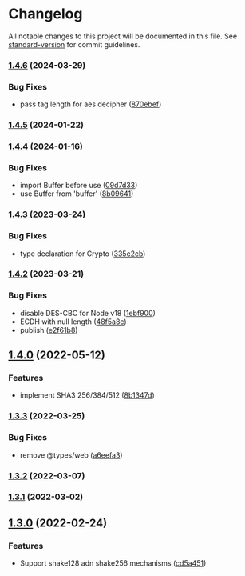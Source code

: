 # Changelog

All notable changes to this project will be documented in this file. See [standard-version](https://github.com/conventional-changelog/standard-version) for commit guidelines.

### [1.4.6](https://github.com/PeculiarVentures/webcrypto/compare/v1.4.5...v1.4.6) (2024-03-29)


### Bug Fixes

* pass tag length for aes decipher ([870ebef](https://github.com/PeculiarVentures/webcrypto/commit/870ebefe7b65da6f1db3ddb8d3539ec88a0ebb4a))

### [1.4.5](https://github.com/PeculiarVentures/webcrypto/compare/v1.4.4...v1.4.5) (2024-01-22)

### [1.4.4](https://github.com/PeculiarVentures/webcrypto/compare/v1.4.3...v1.4.4) (2024-01-16)


### Bug Fixes

* import Buffer before use ([09d7d33](https://github.com/PeculiarVentures/webcrypto/commit/09d7d33a07f99c2c0daa1e5c79008132571ac66a))
* use Buffer from 'buffer' ([8b09641](https://github.com/PeculiarVentures/webcrypto/commit/8b09641603ba3a7ebd0ff947186126dcf271c4fd))

### [1.4.3](https://github.com/PeculiarVentures/webcrypto/compare/v1.4.2...v1.4.3) (2023-03-24)


### Bug Fixes

* type declaration for Crypto ([335c2cb](https://github.com/PeculiarVentures/webcrypto/commit/335c2cb45236a4832b4b5cccb869f19f458bfc2b))

### [1.4.2](https://github.com/PeculiarVentures/webcrypto/compare/v1.4.0...v1.4.2) (2023-03-21)


### Bug Fixes

* disable DES-CBC for Node v18 ([1ebf900](https://github.com/PeculiarVentures/webcrypto/commit/1ebf9006e67102b16aada2e54d5a32419d8cc3b8))
* ECDH with null length ([48f5a8c](https://github.com/PeculiarVentures/webcrypto/commit/48f5a8c19d81732a89b897fad0e6ac0e084c6333))
* publish ([e2f61b8](https://github.com/PeculiarVentures/webcrypto/commit/e2f61b8b5619767a4bd82d91631a4a15e4e5de92))

## [1.4.0](https://github.com/PeculiarVentures/webcrypto/compare/v1.3.3...v1.4.0) (2022-05-12)


### Features

* implement SHA3 256/384/512 ([8b1347d](https://github.com/PeculiarVentures/webcrypto/commit/8b1347df434ba1d8d973e0c08d61c0dc54f38432))

### [1.3.3](https://github.com/PeculiarVentures/webcrypto/compare/v1.3.2...v1.3.3) (2022-03-25)


### Bug Fixes

* remove @types/web ([a6eefa3](https://github.com/PeculiarVentures/webcrypto/commit/a6eefa34dcbcfe5ee59ff09d8c9b7273242b2ffe))

### [1.3.2](https://github.com/PeculiarVentures/webcrypto/compare/v1.3.1...v1.3.2) (2022-03-07)

### [1.3.1](https://github.com/PeculiarVentures/webcrypto/compare/v1.3.0...v1.3.1) (2022-03-02)

## [1.3.0](https://github.com/PeculiarVentures/webcrypto/compare/v1.2.3...v1.3.0) (2022-02-24)


### Features

* Support shake128 adn shake256 mechanisms ([cd5a451](https://github.com/PeculiarVentures/webcrypto/commit/cd5a451ba59618c736ed87dde1c68079bf9d3450))
